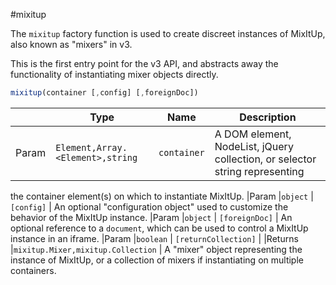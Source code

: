 #mixitup

The `mixitup` factory function is used to create discreet instances
of MixItUp, also known as "mixers" in v3.

This is the first entry point for the v3 API, and abstracts away the
functionality of instantiating mixer objects directly.

```js
mixitup(container [,config] [,foreignDoc])
```

|   |Type | Name | Description
|---|--- | --- | ---
|Param   |`Element,Array.<Element>,string` | `container` | A DOM element, NodeList, jQuery collection, or selector string representing
the container element(s) on which to instantiate MixItUp.
|Param   |`object` | `[config]` | An optional "configuration object" used to customize the behavior of the MixItUp instance.
|Param   |`object` | `[foreignDoc]` | An optional reference to a `document`, which can be used to control a MixItUp instance in an iframe.
|Param   |`boolean` | `[returnCollection]` |
|Returns |`mixitup.Mixer,mixitup.Collection` | A "mixer" object representing the instance of MixItUp, or a collection of
mixers if instantiating on multiple containers.